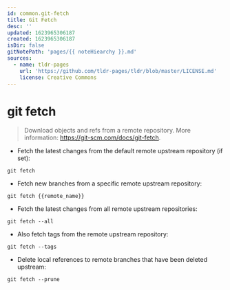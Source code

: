 ```yaml
---
id: common.git-fetch
title: Git Fetch
desc: ''
updated: 1623965306187
created: 1623965306187
isDir: false
gitNotePath: 'pages/{{ noteHiearchy }}.md'
sources:
  - name: tldr-pages
    url: 'https://github.com/tldr-pages/tldr/blob/master/LICENSE.md'
    license: Creative Commons
---
```

# git fetch

> Download objects and refs from a remote repository.
> More information: <https://git-scm.com/docs/git-fetch>.

- Fetch the latest changes from the default remote upstream repository (if set):

`git fetch`

- Fetch new branches from a specific remote upstream repository:

`git fetch {{remote_name}}`

- Fetch the latest changes from all remote upstream repositories:

`git fetch --all`

- Also fetch tags from the remote upstream repository:

`git fetch --tags`

- Delete local references to remote branches that have been deleted upstream:

`git fetch --prune`

